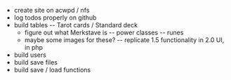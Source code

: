 * create site on acwpd / nfs
* log todos properly on github
* build tables
 -- Tarot cards / Standard deck
  * figure out what Merkstave is
 -- power classes
 -- runes
  * maybe some images for these?
 -- replicate 1.5 functionality in 2.0 UI, in php
 * build users
 * build save files
 * build save / load functions
 